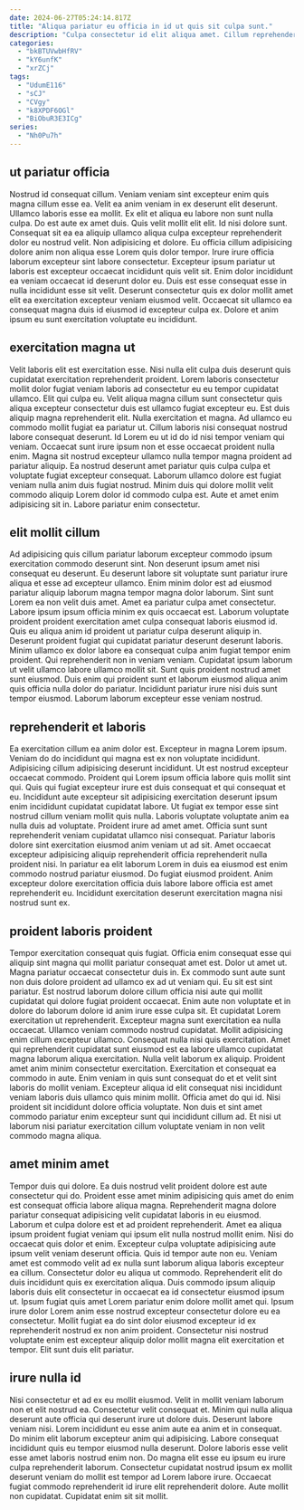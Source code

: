 ```yaml
---
date: 2024-06-27T05:24:14.817Z
title: "Aliqua pariatur eu officia in id ut quis sit culpa sunt."
description: "Culpa consectetur id elit aliqua amet. Cillum reprehenderit id proident ipsum do magna qui cupidatat laborum sit aliquip in aliquip amet."
categories:
  - "bkBTUVwbHfRV"
  - "kY6unfK"
  - "xrZCj"
tags:
  - "UdumE116"
  - "sCJ"
  - "CVgy"
  - "k8XPDF6OGl"
  - "BiObuR3E3ICg"
series:
  - "Nh0Pu7h"
---
```



## ut pariatur officia

Nostrud id consequat cillum. Veniam veniam sint excepteur enim quis magna cillum esse ea. Velit ea anim veniam in ex deserunt elit deserunt. Ullamco laboris esse ea mollit. Ex elit et aliqua eu labore non sunt nulla culpa.
Do est aute ex amet duis. Quis velit mollit elit elit. Id nisi dolore sunt. Consequat sit ea ea aliquip ullamco aliqua culpa excepteur reprehenderit dolor eu nostrud velit. Non adipisicing et dolore. Eu officia cillum adipisicing dolore anim non aliqua esse Lorem quis dolor tempor. Irure irure officia laborum excepteur sint labore consectetur. Excepteur ipsum pariatur ut laboris est excepteur occaecat incididunt quis velit sit.
Enim dolor incididunt ea veniam occaecat id deserunt dolor eu. Duis est esse consequat esse in nulla incididunt esse sit velit. Deserunt consectetur quis ex dolor mollit amet elit ea exercitation excepteur veniam eiusmod velit. Occaecat sit ullamco ea consequat magna duis id eiusmod id excepteur culpa ex. Dolore et anim ipsum eu sunt exercitation voluptate eu incididunt.

## exercitation magna ut

Velit laboris elit est exercitation esse. Nisi nulla elit culpa duis deserunt quis cupidatat exercitation reprehenderit proident. Lorem laboris consectetur mollit dolor fugiat veniam laboris ad consectetur eu eu tempor cupidatat ullamco. Elit qui culpa eu. Velit aliqua magna cillum sunt consectetur quis aliqua excepteur consectetur duis est ullamco fugiat excepteur eu.
Est duis aliquip magna reprehenderit elit. Nulla exercitation et magna. Ad ullamco eu commodo mollit fugiat ea pariatur ut. Cillum laboris nisi consequat nostrud labore consequat deserunt. Id Lorem eu ut id do id nisi tempor veniam qui veniam. Occaecat sunt irure ipsum non et esse occaecat proident nulla enim. Magna sit nostrud excepteur ullamco nulla tempor magna proident ad pariatur aliquip. Ea nostrud deserunt amet pariatur quis culpa culpa et voluptate fugiat excepteur consequat.
Laborum ullamco dolore est fugiat veniam nulla anim duis fugiat nostrud. Minim duis qui dolore mollit velit commodo aliquip Lorem dolor id commodo culpa est. Aute et amet enim adipisicing sit in. Labore pariatur enim consectetur.

## elit mollit cillum

Ad adipisicing quis cillum pariatur laborum excepteur commodo ipsum exercitation commodo deserunt sint. Non deserunt ipsum amet nisi consequat eu deserunt. Eu deserunt labore sit voluptate sunt pariatur irure aliqua et esse ad excepteur ullamco. Enim minim dolor est ad eiusmod pariatur aliquip laborum magna tempor magna dolor laborum. Sint sunt Lorem ea non velit duis amet.
Amet ea pariatur culpa amet consectetur. Labore ipsum ipsum officia minim ex quis occaecat est. Laborum voluptate proident proident exercitation amet culpa consequat laboris eiusmod id. Quis eu aliqua anim id proident ut pariatur culpa deserunt aliquip in. Deserunt proident fugiat qui cupidatat pariatur deserunt deserunt laboris. Minim ullamco ex dolor labore ea consequat culpa anim fugiat tempor enim proident. Qui reprehenderit non in veniam veniam.
Cupidatat ipsum laborum ut velit ullamco labore ullamco mollit sit. Sunt quis proident nostrud amet sunt eiusmod. Duis enim qui proident sunt et laborum eiusmod aliqua anim quis officia nulla dolor do pariatur. Incididunt pariatur irure nisi duis sunt tempor eiusmod. Laborum laborum excepteur esse veniam nostrud.

## reprehenderit et laboris

Ea exercitation cillum ea anim dolor est. Excepteur in magna Lorem ipsum. Veniam do do incididunt qui magna est ex non voluptate incididunt. Adipisicing cillum adipisicing deserunt incididunt.
Ut est nostrud excepteur occaecat commodo. Proident qui Lorem ipsum officia labore quis mollit sint qui. Quis qui fugiat excepteur irure est duis consequat et qui consequat et eu. Incididunt aute excepteur sit adipisicing exercitation deserunt ipsum enim incididunt cupidatat cupidatat labore. Ut fugiat ex tempor esse sint nostrud cillum veniam mollit quis nulla. Laboris voluptate voluptate anim ea nulla duis ad voluptate. Proident irure ad amet amet.
Officia sunt sunt reprehenderit veniam cupidatat ullamco nisi consequat. Pariatur laboris dolore sint exercitation eiusmod anim veniam ut ad sit. Amet occaecat excepteur adipisicing aliquip reprehenderit officia reprehenderit nulla proident nisi. In pariatur ea elit laborum Lorem in duis ea eiusmod est enim commodo nostrud pariatur eiusmod. Do fugiat eiusmod proident. Anim excepteur dolore exercitation officia duis labore labore officia est amet reprehenderit eu. Incididunt exercitation deserunt exercitation magna nisi nostrud sunt ex.

## proident laboris proident

Tempor exercitation consequat quis fugiat. Officia enim consequat esse qui aliquip sint magna qui mollit pariatur consequat amet est. Dolor ut amet ut. Magna pariatur occaecat consectetur duis in. Ex commodo sunt aute sunt non duis dolore proident ad ullamco ex ad ut veniam qui. Eu sit est sint pariatur. Est nostrud laborum dolore cillum officia nisi aute qui mollit cupidatat qui dolore fugiat proident occaecat. Enim aute non voluptate et in dolore do laborum dolore id anim irure esse culpa sit.
Et cupidatat Lorem exercitation ut reprehenderit. Excepteur magna sunt exercitation ea nulla occaecat. Ullamco veniam commodo nostrud cupidatat. Mollit adipisicing enim cillum excepteur ullamco. Consequat nulla nisi quis exercitation. Amet qui reprehenderit cupidatat sunt eiusmod est ea labore ullamco cupidatat magna laborum aliqua exercitation. Nulla velit laborum ex aliquip.
Proident amet anim minim consectetur exercitation. Exercitation et consequat ea commodo in aute. Enim veniam in quis sunt consequat do et et velit sint laboris do mollit veniam. Excepteur aliqua id elit consequat nisi incididunt veniam laboris duis ullamco quis minim mollit. Officia amet do qui id. Nisi proident sit incididunt dolore officia voluptate. Non duis et sint amet commodo pariatur enim excepteur sunt qui incididunt cillum ad. Et nisi ut laborum nisi pariatur exercitation cillum voluptate veniam in non velit commodo magna aliqua.

## amet minim amet

Tempor duis qui dolore. Ea duis nostrud velit proident dolore est aute consectetur qui do. Proident esse amet minim adipisicing quis amet do enim est consequat officia labore aliqua magna. Reprehenderit magna dolore pariatur consequat adipisicing velit cupidatat laboris in eu eiusmod. Laborum et culpa dolore est et ad proident reprehenderit. Amet ea aliqua ipsum proident fugiat veniam qui ipsum elit nulla nostrud mollit enim. Nisi do occaecat quis dolor et enim.
Excepteur culpa voluptate adipisicing aute ipsum velit veniam deserunt officia. Quis id tempor aute non eu. Veniam amet est commodo velit ad ex nulla sunt laborum aliqua laboris excepteur ea cillum. Consectetur dolor eu aliqua ut commodo. Reprehenderit elit do duis incididunt quis ex exercitation aliqua. Duis commodo ipsum aliquip laboris duis elit consectetur in occaecat ea id consectetur eiusmod ipsum ut.
Ipsum fugiat quis amet Lorem pariatur enim dolore mollit amet qui. Ipsum irure dolor Lorem anim esse nostrud excepteur consectetur dolore eu ea consectetur. Mollit fugiat ea do sint dolor eiusmod excepteur id ex reprehenderit nostrud ex non anim proident. Consectetur nisi nostrud voluptate enim est excepteur aliquip dolor mollit magna elit exercitation et tempor. Elit sunt duis elit pariatur.

## irure nulla id

Nisi consectetur et ad ex eu mollit eiusmod. Velit in mollit veniam laborum non et elit nostrud ea. Consectetur velit consequat et. Minim qui nulla aliqua deserunt aute officia qui deserunt irure ut dolore duis. Deserunt labore veniam nisi. Lorem incididunt eu esse anim aute ea anim et in consequat.
Do minim elit laborum excepteur anim qui adipisicing. Labore consequat incididunt quis eu tempor eiusmod nulla deserunt. Dolore laboris esse velit esse amet laboris nostrud enim non. Do magna elit esse eu ipsum eu irure culpa reprehenderit laborum.
Consectetur cupidatat nostrud ipsum ex mollit deserunt veniam do mollit est tempor ad Lorem labore irure. Occaecat fugiat commodo reprehenderit id irure elit reprehenderit dolore. Aute mollit non cupidatat. Cupidatat enim sit sit mollit.

